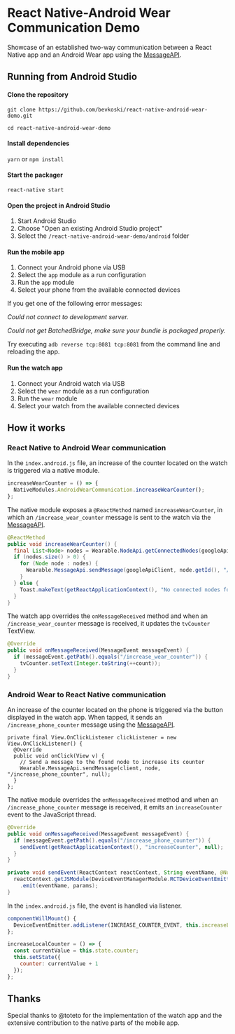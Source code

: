 # React Native-Android Wear Communication Demo

Showcase of an established two-way communication between a React Native app and an Android Wear app using the [MessageAPI](https://developers.google.com/android/reference/com/google/android/gms/wearable/MessageApi).

## Running from Android Studio

#### Clone the repository

`git clone https://github.com/bevkoski/react-native-android-wear-demo.git`

`cd react-native-android-wear-demo`

#### Install dependencies

`yarn` or `npm install`

#### Start the packager

`react-native start`

#### Open the project in Android Studio

1. Start Android Studio
2. Choose "Open an existing Android Studio project"
3. Select the `/react-native-android-wear-demo/android` folder

#### Run the mobile app

1. Connect your Android phone via USB
2. Select the `app` module as a run configuration
3. Run the `app` module
4. Select your phone from the available connected devices

If you get one of the following error messages:

*Could not connect to development server.*

*Could not get BatchedBridge, make sure your bundle is packaged properly.*

Try executing `adb reverse tcp:8081 tcp:8081` from the command line and reloading the app.

#### Run the watch app

1. Connect your Android watch via USB
2. Select the `wear` module as a run configuration
3. Run the `wear` module
4. Select your watch from the available connected devices

## How it works

### React Native to Android Wear communication

In the `index.android.js` file, an increase of the counter located on the watch is triggered via a native module.

```javascript
increaseWearCounter = () => {
  NativeModules.AndroidWearCommunication.increaseWearCounter();
};
```

The native module exposes a `@ReactMethod` named `increaseWearCounter`, in which an `/increase_wear_counter` message is sent to the watch via the [MessageAPI](https://developers.google.com/android/reference/com/google/android/gms/wearable/MessageApi).

```java
@ReactMethod
public void increaseWearCounter() {
  final List<Node> nodes = Wearable.NodeApi.getConnectedNodes(googleApiClient).await().getNodes();
  if (nodes.size() > 0) {
    for (Node node : nodes) {
      Wearable.MessageApi.sendMessage(googleApiClient, node.getId(), "/increase_wear_counter", null);
    }
  } else {
    Toast.makeText(getReactApplicationContext(), "No connected nodes found", Toast.LENGTH_LONG).show();
  }
}
```

The watch app overrides the `onMessageReceived` method and when an `/increase_wear_counter` message is received, it updates the `tvCounter` TextView.

```java
@Override
public void onMessageReceived(MessageEvent messageEvent) {
  if (messageEvent.getPath().equals("/increase_wear_counter")) {
    tvCounter.setText(Integer.toString(++count));
  }
}
```

### Android Wear to React Native communication

An increase of the counter located on the phone is triggered via the button displayed in the watch app. When tapped, it sends an `/increase_phone_counter` message using the [MessageAPI](https://developers.google.com/android/reference/com/google/android/gms/wearable/MessageApi).

```
private final View.OnClickListener clickListener = new View.OnClickListener() {
  @Override
  public void onClick(View v) {
    // Send a message to the found node to increase its counter
    Wearable.MessageApi.sendMessage(client, node, "/increase_phone_counter", null);
  }
};
```

The native module overrides the `onMessageReceived` method and when an `/increase_phone_counter` message is received, it emits an `increaseCounter` event to the JavaScript thread.

```java
@Override
public void onMessageReceived(MessageEvent messageEvent) {
  if (messageEvent.getPath().equals("/increase_phone_counter")) {
    sendEvent(getReactApplicationContext(), "increaseCounter", null);
  }
}

private void sendEvent(ReactContext reactContext, String eventName, @Nullable WritableMap params) {
  reactContext.getJSModule(DeviceEventManagerModule.RCTDeviceEventEmitter.class)
    .emit(eventName, params);
}
```

In the `index.android.js` file, the event is handled via listener.

```javascript
componentWillMount() {
  DeviceEventEmitter.addListener(INCREASE_COUNTER_EVENT, this.increaseLocalCounter);
};

increaseLocalCounter = () => {
  const currentValue = this.state.counter;
  this.setState({
    counter: currentValue + 1
  });
};
```

## Thanks

Special thanks to @toteto for the implementation of the watch app and the extensive contribution to the native parts of the mobile app.
